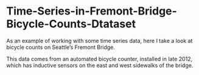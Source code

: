 # Time-Series-in-Fremont-Bridge-Bicycle-Counts-Dtataset

As an example of working with some time series data, here I take a look at bicycle counts on Seattle’s Fremont Bridge.

This data comes from an automated bicycle counter, installed in late 2012, which has inductive sensors on the east and west sidewalks of the bridge. 
